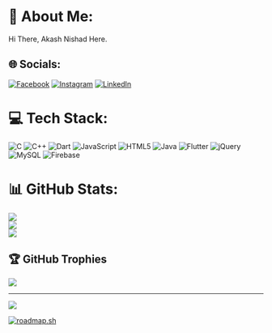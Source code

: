 # 💫 About Me:
Hi There, Akash Nishad Here. 


## 🌐 Socials:
[![Facebook](https://img.shields.io/badge/Facebook-%231877F2.svg?logo=Facebook&logoColor=white)](https://facebook.com/AkashNishad) [![Instagram](https://img.shields.io/badge/Instagram-%23E4405F.svg?logo=Instagram&logoColor=white)](https://instagram.com/i_am_akash_27) [![LinkedIn](https://img.shields.io/badge/LinkedIn-%230077B5.svg?logo=linkedin&logoColor=white)](https://linkedin.com/in/https://www.linkedin.com/in/akash-nishad-8666341b0) 

# 💻 Tech Stack:
![C](https://img.shields.io/badge/c-%2300599C.svg?style=for-the-badge&logo=c&logoColor=white) ![C++](https://img.shields.io/badge/c++-%2300599C.svg?style=for-the-badge&logo=c%2B%2B&logoColor=white) ![Dart](https://img.shields.io/badge/dart-%230175C2.svg?style=for-the-badge&logo=dart&logoColor=white) ![JavaScript](https://img.shields.io/badge/javascript-%23323330.svg?style=for-the-badge&logo=javascript&logoColor=%23F7DF1E) ![HTML5](https://img.shields.io/badge/html5-%23E34F26.svg?style=for-the-badge&logo=html5&logoColor=white) ![Java](https://img.shields.io/badge/java-%23ED8B00.svg?style=for-the-badge&logo=openjdk&logoColor=white) ![Flutter](https://img.shields.io/badge/Flutter-%2302569B.svg?style=for-the-badge&logo=Flutter&logoColor=white) ![jQuery](https://img.shields.io/badge/jquery-%230769AD.svg?style=for-the-badge&logo=jquery&logoColor=white) ![MySQL](https://img.shields.io/badge/mysql-%2300000f.svg?style=for-the-badge&logo=mysql&logoColor=white) ![Firebase](https://img.shields.io/badge/Firebase-039BE5?style=for-the-badge&logo=Firebase&logoColor=white)
# 📊 GitHub Stats:
![](https://github-readme-stats.vercel.app/api?username=Akash2709&theme=dark&hide_border=false&include_all_commits=true&count_private=false)<br/>
![](https://github-readme-streak-stats.herokuapp.com/?user=Akash2709&theme=dark&hide_border=false)<br/>
![](https://github-readme-stats.vercel.app/api/top-langs/?username=Akash2709&theme=dark&hide_border=false&include_all_commits=true&count_private=false&layout=compact)

## 🏆 GitHub Trophies
![](https://github-profile-trophy.vercel.app/?username=Akash2709&theme=radical&no-frame=true&no-bg=false&margin-w=4)

---
[![](https://visitcount.itsvg.in/api?id=Akash2709&icon=0&color=4)](https://visitcount.itsvg.in)

[![roadmap.sh](https://api.roadmap.sh/v1-badge/wide/65f823fd275ac16edcce4890?variant=dark)](https://roadmap.sh)

<!-- Proudly created with GPRM ( https://gprm.itsvg.in ) -->

